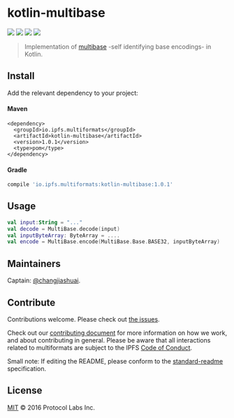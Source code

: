 # kotlin-multibase

[![](https://img.shields.io/badge/made%20by-Protocol%20Labs-blue.svg?style=flat-square)](http://ipn.io)
[![](https://img.shields.io/badge/project-multiformats-blue.svg?style=flat-square)](https://github.com/multiformats/multiformats)
[![](https://img.shields.io/badge/freenode-%23ipfs-blue.svg?style=flat-square)](https://webchat.freenode.net/?channels=%23ipfs)
[![](https://img.shields.io/badge/readme%20style-standard-brightgreen.svg?style=flat-square)](https://github.com/RichardLitt/standard-readme)

> Implementation of [multibase](https://github.com/multiformats/multibase) -self identifying base encodings- in Kotlin.


## Install

Add the relevant dependency to your project:

#### Maven

```maven
<dependency>
  <groupId>io.ipfs.multiformats</groupId>
  <artifactId>kotlin-multibase</artifactId>
  <version>1.0.1</version>
  <type>pom</type>
</dependency>
```

#### Gradle

```gradle
compile 'io.ipfs.multiformats:kotlin-multibase:1.0.1'
```


## Usage


```kotlin
val input:String = "..."
val decode = MultiBase.decode(input)
val inputByteArray: ByteArray = ....
val encode = MultiBase.encode(MultiBase.Base.BASE32, inputByteArray)
```


## Maintainers

Captain: [@changjiashuai](https://github.com/changjiashuai).

## Contribute

Contributions welcome. Please check out [the issues](https://github.com/changjiashuai/kotlin-multibase/issues).

Check out our [contributing document](https://github.com/multiformats/multiformats/blob/master/contributing.md) for more information on how we work, and about contributing in general. Please be aware that all interactions related to multiformats are subject to the IPFS [Code of Conduct](https://github.com/ipfs/community/blob/master/code-of-conduct.md).

Small note: If editing the README, please conform to the [standard-readme](https://github.com/RichardLitt/standard-readme) specification.

## License

[MIT](LICENSE) © 2016 Protocol Labs Inc.
